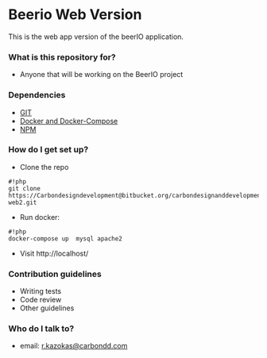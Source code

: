 # Beerio Web Version #

This is the web app version of the beerIO application.

### What is this repository for? ###

* Anyone that will be working on the BeerIO project

### Dependencies ###
- [GIT](https://git-scm.com/download/)
- [Docker and Docker-Compose](https://docs.docker.com/engine/installation/)
- [NPM](https://docs.docker.com/engine/installation/)

### How do I get set up? ###

- Clone the repo

```
#!php
git clone https://Carbondesigndevelopment@bitbucket.org/carbondesignanddevelopment/beerio-web2.git
```

- Run docker: 

```
#!php
docker-compose up  mysql apache2
```
- Visit http://localhost/

### Contribution guidelines ###

* Writing tests
* Code review
* Other guidelines

### Who do I talk to? ###

* email: r.kazokas@carbondd.com